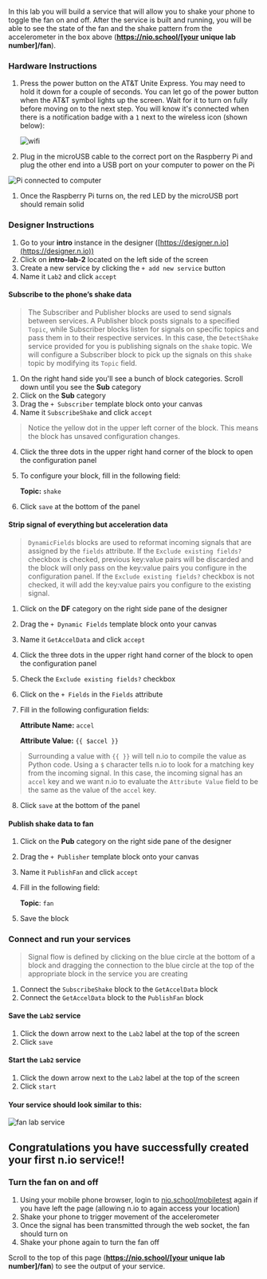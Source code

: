 In this lab you will build a service that will allow you to shake your phone to toggle the fan on and off. After the service is built and running, you will be able to see the state of the fan and the shake pattern from the accelerometer in the box above (**https://nio.school/[your unique lab number]/fan**).

### Hardware Instructions
1. Press the power button on the AT&T Unite Express. You may need to hold it down for a couple of seconds. You can let go of the power button when the AT&T symbol lights up the screen. Wait for it to turn on fully before moving on to the next step. You will know it's connected when there is a notification badge with a `1` next to the wireless icon (shown below):

     ![wifi](./img/instructions/att-express.png)
     <!-- Add up close image of screen -> image of one device connected -->

1. Plug in the microUSB cable to the correct port on the Raspberry Pi and plug the other end into a USB port on your computer to power on the Pi

![Pi connected to computer](./img/instructions/pi.png)
1. Once the Raspberry Pi turns on, the red LED by the microUSB port should remain solid

### Designer Instructions
1. Go to your **intro** instance in the designer ([https://designer.n.io](https://designer.n.io))
1. Click on **intro-lab-2** located on the left side of the screen
1. Create a new service by clicking the `+ add new service` button
1. Name it `Lab2` and click `accept`

#### Subscribe to the phone’s shake data
>The Subscriber and Publisher blocks are used to send signals between services. A Publisher block posts signals to a specified `Topic`, while Subscriber blocks listen for signals on specific topics and pass them in to their respective services. In this case, the `DetectShake` service provided for you is publishing signals on the `shake` topic. We will configure a Subscriber block to pick up the signals on this `shake` topic by modifying its `Topic` field.

1. On the right hand side you'll see a bunch of block categories. Scroll down until you see the **Sub** category
1. Click on the **Sub** category
1. Drag the `+ Subscriber` template block onto your canvas
1. Name it `SubscribeShake` and click `accept`
>Notice the yellow dot in the upper left corner of the block. This means the block has unsaved configuration changes.

4. Click the three dots in the upper right hand corner of the block to open the configuration panel
1. To configure your block, fill in the following field:

     **Topic:** `shake`
1. Click `save` at the bottom of the panel

#### Strip signal of everything but acceleration data
>`DynamicFields` blocks are used to reformat incoming signals that are assigned by the `fields` attribute. If the `Exclude existing fields?` checkbox is checked, previous key:value pairs will be discarded and the block will only pass on the key:value pairs you configure in the configuration panel. If the `Exclude existing fields?` checkbox is not checked, it will add the key:value pairs you configure to the existing signal.

  1. Click on the **DF** category on the right side pane of the designer
  1. Drag the `+ Dynamic Fields` template block onto your canvas
  1. Name it `GetAccelData` and click `accept`
  1. Click the three dots in the upper right hand corner of the block to open the configuration panel
  1. Check the `Exclude existing fields?` checkbox
  1. Click on the `+ Fields` in the `Fields` attribute
  1. Fill in the following configuration fields:

       **Attribute Name:** `accel`

       **Attribute Value:** `{{ $accel }}`
  >Surrounding a value with `{{ }}` will tell n.io to compile the value as Python code. Using a `$` character tells n.io to look for a matching key from the incoming signal. In this case, the incoming signal has an `accel` key and we want n.io to evaluate the `Attribute Value` field to be the same as the value of the `accel` key.

  8. Click `save` at the bottom of the panel

#### Publish shake data to fan

  1. Click on the **Pub** category on the right side pane of the designer
  1. Drag the `+ Publisher` template block onto your canvas
  1. Name it `PublishFan` and click `accept`
  1. Fill in the following field:

       **Topic**: `fan`
  6. Save the block

### Connect and run your services
>Signal flow is defined by clicking on the blue circle at the bottom of a block and dragging the connection to the blue circle at the top of the appropriate block in the service you are creating

1. Connect the `SubscribeShake` block to the `GetAccelData` block
1. Connect the `GetAccelData` block to the `PublishFan` block

#### Save the `Lab2` service

1. Click the down arrow next to the `Lab2` label at the top of the screen
1. Click `save`

#### Start the `Lab2` service

1. Click the down arrow next to the `Lab2` label at the top of the screen
1. Click `start`

#### Your service should look similar to this:

![fan lab service](./img/instructions/fan-service.png)

## Congratulations you have successfully created your first n.io service!!

### Turn the fan on and off

1. Using your mobile phone browser, login to [nio.school/mobiletest](https://nio.school/mobiletest) again if you have left the page (allowing n.io to again access your location)
1. Shake your phone to trigger movement of the accelerometer
1. Once the signal has been transmitted through the web socket, the fan should turn on
1. Shake your phone again to turn the fan off


Scroll to the top of this page (**https://nio.school/[your unique lab number]/fan**) to see the output of your service.
